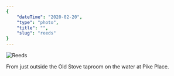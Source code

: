 ```yaml
---
{
    "dateTime": "2020-02-20",
    "type": "photo",
    "title": "",
    "slug": "reeds"
}
---
```

![Reeds][reeds]

From just outside the Old Stove taproom on the water at Pike Place.

[reeds]: /img/reeds.jpg